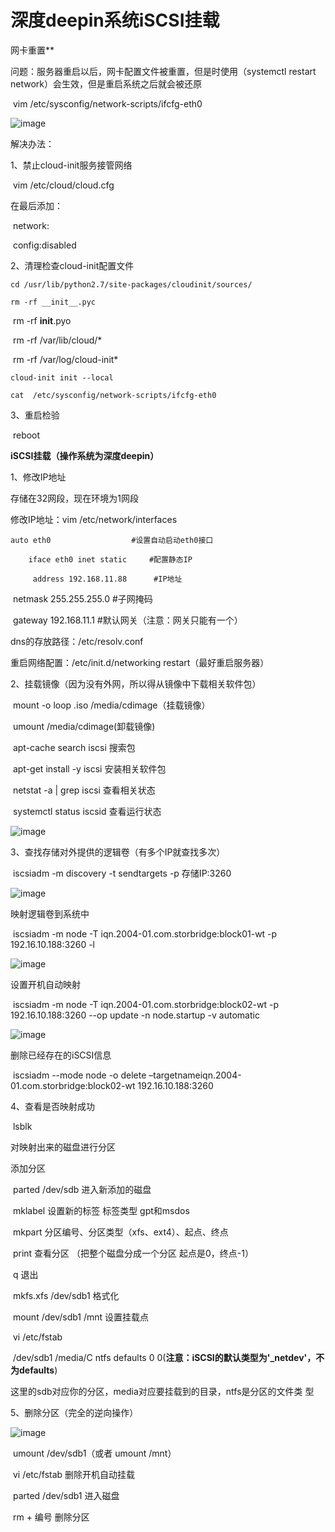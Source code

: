 # 深度deepin系统iSCSI挂载

网卡重置**

问题：服务器重启以后，网卡配置文件被重置，但是时使用（systemctl  restart  network）会生效，但是重启系统之后就会被还原

​	vim  /etc/sysconfig/network-scripts/ifcfg-eth0

![image](1.png)

解决办法：

1、禁止cloud-init服务接管网络

​	vim  /etc/cloud/cloud.cfg

在最后添加：

​	network:

​	config:disabled

2、清理检查cloud-init配置文件

 	cd /usr/lib/python2.7/site-packages/cloudinit/sources/

 	rm -rf __init__.pyc  	 

​	 rm -rf __init__.pyo  	  

​	 rm -rf /var/lib/cloud/*  	  

​	 rm -rf /var/log/cloud-init* 

 	cloud-init init --local

 	cat  /etc/sysconfig/network-scripts/ifcfg-eth0

3、重启检验

​	reboot

**iSCSI挂载（操作系统为深度deepin）**

1、修改IP地址

存储在32网段，现在环境为1网段

修改IP地址：vim /etc/network/interfaces

 	auto eth0                  #设置自动启动eth0接口

   	 	iface eth0 inet static     #配置静态IP

   		 address 192.168.11.88      #IP地址

​            netmask 255.255.255.0      #子网掩码

​    		gateway 192.168.11.1       #默认网关（注意：网关只能有一个）

dns的存放路径：/etc/resolv.conf

重启网络配置：/etc/init.d/networking restart（最好重启服务器）

2、挂载镜像（因为没有外网，所以得从镜像中下载相关软件包）

​	mount   -o  loop  .iso  /media/cdimage（挂载镜像）

​	umount  /media/cdimage(卸载镜像)

​	apt-cache search iscsi		搜索包

​	apt-get  install -y  iscsi		安装相关软件包

​	netstat  -a  |  grep  iscsi 		查看相关状态

​	systemctl  status  iscsid		查看运行状态

![image](2.png)

3、查找存储对外提供的逻辑卷（有多个IP就查找多次）

​	 iscsiadm -m discovery -t sendtargets -p 存储IP:3260

![image](3.png)

映射逻辑卷到系统中

​     iscsiadm -m node -T iqn.2004-01.com.storbridge:block01-wt -p 192.16.10.188:3260 -l

![image](4.png)

设置开机自动映射

​     iscsiadm -m node -T iqn.2004-01.com.storbridge:block02-wt  -p 192.16.10.188:3260 --op update -n node.startup -v automatic

![image](5.png)

删除已经存在的iSCSI信息

​     iscsiadm --mode node -o delete –targetnameiqn.2004-01.com.storbridge:block02-wt 192.16.10.188:3260

4、查看是否映射成功

​	lsblk

对映射出来的磁盘进行分区

添加分区

​	parted /dev/sdb   进入新添加的磁盘

​	mklabel  设置新的标签  标签类型 gpt和msdos

​	mkpart   分区编号、分区类型（xfs、ext4）、起点、终点

​	print 查看分区        （把整个磁盘分成一个分区 起点是0，终点-1）

​	q  退出

​	mkfs.xfs  /dev/sdb1  格式化

​	mount /dev/sdb1 /mnt  设置挂载点

​	vi /etc/fstab   

​		/dev/sdb1 /media/C ntfs defaults 0 0(**注意：iSCSI的默认类型为'_netdev'，不为defaults**)

这里的sdb对应你的分区，media对应要挂载到的目录，ntfs是分区的文件类  型 

5、删除分区（完全的逆向操作）

![image](6.png)

​	umount /dev/sdb1（或者  umount /mnt）

​	vi /etc/fstab  	删除开机自动挂载

​	parted /dev/sdb1   	进入磁盘

​	rm  + 编号  	删除分区